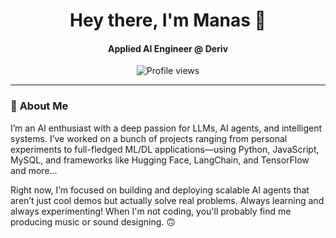 <h1 align="center">Hey there, I'm Manas 👋</h1>
<h4 align="center"> Applied AI Engineer @ Deriv </h4>

<p align="center">
  <img src="https://komarev.com/ghpvc/?username=manaskarra&label=Profile%20views&color=0e75b6&style=flat" alt="Profile views" />
</p>

---

### 🚀 **About Me**

I’m an AI enthusiast with a deep passion for LLMs, AI agents, and intelligent systems. I’ve worked on a bunch of projects ranging from personal experiments to full-fledged ML/DL applications—using Python, JavaScript, MySQL, and frameworks like Hugging Face, LangChain, and TensorFlow and more...

Right now, I’m focused on building and deploying scalable AI agents that aren’t just cool demos but actually solve real problems. Always learning and always experimenting!
When I'm not coding, you'll probably find me producing music or sound designing. 🙃
